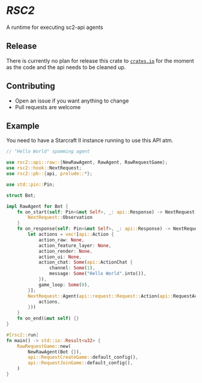 # *RSC2*

A runtime for executing sc2-api agents

## Release

There is currently no plan for release this crate to [`crates.io`](https://crate.io) for the moment as the code and the api needs to be cleaned up.

## Contributing

- Open an issue if you want anything to change
- Pull requests are welcome

## Example

You need to have a Starcraft II instance running to use this API atm.

```rust
// "Hello World" spamming agent

use rsc2::api::raw::{NewRawAgent, RawAgent, RawRequestGame};
use rsc2::hook::NextRequest;
use rsc2::pb::{api, prelude::*};

use std::pin::Pin;

struct Bot;

impl RawAgent for Bot {
    fn on_start(self: Pin<&mut Self>, _: api::Response) -> NextRequest {
        NextRequest::Observation
    }
    fn on_response(self: Pin<&mut Self>, _: api::Response) -> NextRequest {
        let actions = vec![api::Action {
            action_raw: None,
            action_feature_layer: None,
            action_render: None,
            action_ui: None,
            action_chat: Some(api::ActionChat {
                channel: Some(1),
                message: Some("Hello World".into()),
            }),
            game_loop: Some(0),
        }];
        NextRequest::Agent(api::request::Request::Action(api::RequestAction {
            actions,
        }))
    }
    fn on_end(&mut self) {}
}

#[rsc2::run]
fn main() -> std::io::Result<u32> {
    RawRequestGame::new(
        NewRawAgent(Bot {}),
        api::RequestCreateGame::default_config(),
        api::RequestJoinGame::default_config(),
    )
}
